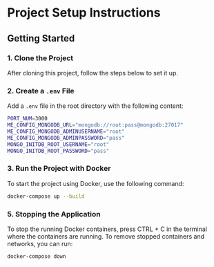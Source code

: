 # Project Setup Instructions

## Getting Started

### 1. Clone the Project
After cloning this project, follow the steps below to set it up.

### 2. Create a `.env` File
Add a `.env` file in the root directory with the following content:

```bash
PORT_NUM=3000
ME_CONFIG_MONGODB_URL="mongodb://root:pass@mongodb:27017"
ME_CONFIG_MONGODB_ADMINUSERNAME="root"
ME_CONFIG_MONGODB_ADMINPASSWORD="pass"
MONGO_INITDB_ROOT_USERNAME="root"
MONGO_INITDB_ROOT_PASSWORD="pass"
```

### 3. Run the Project with Docker
To start the project using Docker, use the following command:
```bash
docker-compose up --build
```
### 5. Stopping the Application
To stop the running Docker containers, press CTRL + C in the terminal where the containers are running. To remove stopped containers and networks, you can run:
```bash
docker-compose down
```
